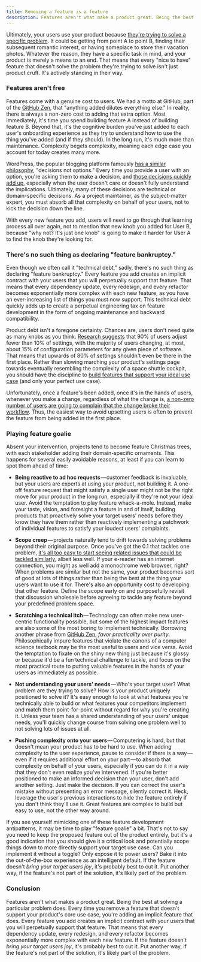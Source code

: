 ```yaml
---
title: Removing a feature is a feature
description: Features aren't what make a product great. Being the best at solving a particular problem does. Every time you remove a feature that doesn't support your product's core use case, you're actually adding an implicit feature that does.
---
```


Ultimately, your users use your product because [they're trying to solve a specific problem](https://strategyn.com/jobs-to-be-done/). It could be getting from point A to point B, finding their subsequent romantic interest, or having someplace to store their vacation photos. Whatever the reason, they have a specific task in mind, and your product is merely a means to an end. That means that every "nice to have" feature that doesn't solve the problem they're trying to solve isn't just product cruft. It's actively standing in their way.

### Features aren't free

Features come with a genuine cost to users. We had a motto at GitHub, part of the [GitHub Zen](https://ben.balter.com/2015/08/12/the-zen-of-github/), that "anything added dilutes everything else." In reality, there is always a non-zero cost to adding that extra option. Most immediately, it's time you spend building feature A instead of building feature B. Beyond that, it's the cognitive burden you've just added to each user's onboarding experience as they try to understand how to use the thing you've added (and if they should). In the long run, it's much more than maintenance. Complexity begets complexity, meaning each edge case you account for today creates many more.

WordPress, the popular blogging platform famously [has a similar philosophy](https://wordpress.org/about/philosophy/), "decisions not options." Every time you provide a user with an option, you're asking them to make a decision, and [those decisions quickly add up](https://en.wikipedia.org/wiki/Analysis_paralysis), especially when the user doesn't care or doesn't fully understand the implications. Ultimately, many of these decisions are technical or domain-specific decisions. As a project maintainer, as the subject-matter expert, you must absorb all that complexity on behalf of your users, not to kick the decision down the line.

With every new feature you add, users will need to go through that learning process all over again, not to mention that new knob you added for User B, because "why not? It's just one knob" is going to make it harder for User A to find the knob they're looking for.

### There's no such thing as declaring "feature bankruptcy."

Even though we often call it "technical debt," sadly, there's no such thing as declaring "feature bankruptcy." Every feature you add creates an implicit contract with your users that you will perpetually support that feature. That means that every dependency update, every redesign, and every refactor becomes exponentially more complex with each new feature, as you have an ever-increasing list of things you must now support. This technical debt quickly adds up to create a perpetual engineering tax on feature development in the form of ongoing maintenance and backward compatibility.

Product debt isn't a foregone certainty. Chances are, users don't need quite as many knobs as you think. [Research suggests](https://neverworkintheory.org/2016/06/09/too-many-knobs.html) that 90% of users adjust fewer than 10% of settings, with the majority of users changing, at most, about 15% of configuration parameters for any given piece of software. That means that upwards of 80% of settings shouldn't even be there in the first place. Rather than slowing marching your product's settings page towards eventually resembling the complexity of a space shuttle cockpit, you should have the discipline to [build features that support your ideal use case](https://ben.balter.com/2016/03/08/optimizing-for-power-users-and-edge-cases/) (and only your perfect use case).

Unfortunately, once a feature's been added, once it's in the hands of users, whenever you make a change, regardless of what the change is, [a non-zero number of users are going to complain that the change broke their workflow](https://xkcd.com/1172/). Thus, the easiest way to avoid upsetting users is often to prevent the feature from being added in the first place.

### Playing feature goalie

Absent your intervention, projects tend to become feature Christmas trees, with each stakeholder adding their domain-specific ornaments. This happens for several easily avoidable reasons, at least if you can learn to spot them ahead of time:

* **Being reactive to ad hoc requests** — customer feedback is invaluable, but your users are experts at using your product, not building it. A one-off feature request that might satisfy a single user might not be the right move for your product in the long run, especially if they're not your ideal user. Avoid the temptation to play feature whack-a-mole. Instead, make your taste, vision, and foresight a feature in and of itself, building products that proactively solve your target users' needs before they know they have them rather than reactively implementing a patchwork of individual features to satisfy your loudest users' complaints.

* **Scope creep** — projects naturally tend to drift towards solving problems beyond their original purpose. Once you've got the 0.1 that tackles one problem, [it's all too easy to start seeing related issues that could be tackled similarly](https://xkcd.com/801/), albeit less well. If your e-reader has an internet connection, you might as well add a monochrome web browser, right? When problems are similar but not the same, your product becomes sort of good at lots of things rather than being the best at the thing your users want to use it for. There's also an opportunity cost to developing that other feature. Define the scope early on and purposefully revisit that discussion wholesale before agreeing to tackle any feature beyond your predefined problem space.

* **Scratching a technical itch** — Technology can often make new user-centric functionality possible, but some of the highest impact features are also some of the most boring to implement technically. Borrowing another phrase from [GitHub Zen](https://ben.balter.com/2015/08/12/the-zen-of-github/), *favor practicality over purity*. Philosophically impure features that violate the canons of a computer science textbook may be the most useful to users and vice versa. Avoid the temptation to fixate on the shiny new thing just because it's glossy or because it'd be a fun technical challenge to tackle, and focus on the most practical route to putting valuable features in the hands of your users as immediately as possible.

* **Not understanding your users' needs** — Who's your target user? What problem are they trying to solve? How is your product uniquely positioned to solve it? It's easy enough to look at what features you're technically able to build or what features your competitors implement and match them point-for-point without regard for why you're creating it. Unless your team has a shared understanding of your users' unique needs, you'll quickly change course from solving one problem well to not solving lots of issues at all.

* **Pushing complexity onto your users** — Computering is hard, but that doesn't mean your product has to be hard to use. When adding complexity to the user experience, pause to consider if there is a way — even if it requires additional effort on your part — to absorb that complexity on behalf of your users, especially if you can do it in a way that they don't even realize you've intervened. If you're better positioned to make an informed decision than your user, don't add another setting. Just make the decision. If you can correct the user's mistake without presenting an error message, silently correct it. Heck, leverage the user's previous interactions to hide the feature entirely if you don't think they'll use it. Great features are complex to build but easy to use, not the other way around.

If you see yourself mimicking one of these feature development antipatterns, it may be time to play "feature goalie" a bit. That's not to say you need to keep the proposed feature out of the product entirely, but it's a good indication that you should give it a critical look and potentially scope things down to more directly support your target use case. Can you implement it without a toggle? Only expose it to power users? Bake it into the out-of-the-box experience as an intelligent default. If the feature doesn't *bring your target users joy*, it's probably best to cut it. Put another way, if the feature's not part of the solution, it's likely part of the problem.

### Conclusion

Features aren't what makes a product great. Being the best at solving a particular problem does. Every time you remove a feature that doesn't support your product's core use case, you're adding an implicit feature that does. Every feature you add creates an implicit contract with your users that you will perpetually support that feature. That means that every dependency update, every redesign, and every refactor becomes exponentially more complex with each new feature. If the feature doesn't *bring your target users joy*, it's probably best to cut it. Put another way, if the feature's not part of the solution, it's likely part of the problem.
